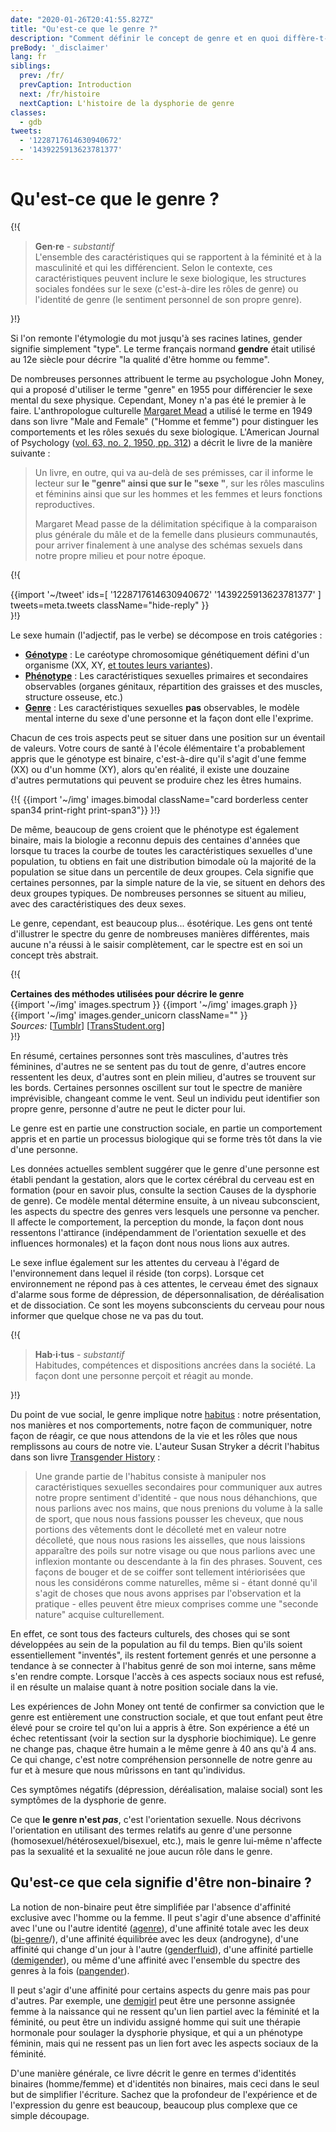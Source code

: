 ```yaml
---
date: "2020-01-26T20:41:55.827Z"
title: "Qu'est-ce que le genre ?"
description: "Comment définir le concept de genre et en quoi diffère-t-il du sexe ?"
preBody: '_disclaimer'
lang: fr
siblings:
  prev: /fr/
  prevCaption: Introduction
  next: /fr/histoire
  nextCaption: L'histoire de la dysphorie de genre
classes:
  - gdb
tweets:
  - '1228717614630940672'
  - '1439225913623781377'
---
```


# Qu'est-ce que le genre ?

{!{
<div class="gutter">
  <blockquote>
    <strong>Gen·re</strong> - <em>substantif</em><br>
    L'ensemble des caractéristiques qui se rapportent à la féminité et à la masculinité et qui les différencient. Selon le contexte, ces caractéristiques peuvent inclure le sexe biologique, les structures sociales fondées sur le sexe (c'est-à-dire les rôles de genre) ou l'identité de genre (le sentiment personnel de son propre genre).
  </blockquote>
</div>
}!}

Si l'on remonte l'étymologie du mot jusqu'à ses racines latines, gender signifie simplement "type". Le terme français normand **gendre** était utilisé au 12e siècle pour décrire "la qualité d'être homme ou femme".

De nombreuses personnes attribuent le terme au psychologue John Money, qui a proposé d'utiliser le terme "genre" en 1955 pour différencier le sexe mental du sexe physique. Cependant, Money n'a pas été le premier à le faire. L'anthropologue culturelle [Margaret Mead](https://fr.wikipedia.org/wiki/Margaret_Mead) a utilisé le terme en 1949 dans son livre "Male and Female" ("Homme et femme") pour distinguer les comportements et les rôles sexués du sexe biologique. L'American Journal of Psychology ([vol. 63, no. 2, 1950, pp. 312](https://www.jstor.org/stable/1418948)) a décrit le livre de la manière suivante :

> Un livre, en outre, qui va au-delà de ses prémisses, car il informe le lecteur sur **le "genre" ainsi que sur le "sexe "**, sur les rôles masculins et féminins ainsi que sur les hommes et les femmes et leurs fonctions reproductives.
>
> Margaret Mead passe de la délimitation spécifique à la comparaison plus générale du mâle et de la femelle dans plusieurs communautés, pour arriver finalement à une analyse des schémas sexuels dans notre propre milieu et pour notre époque.

{!{
<div class="gutter">
  {{import '~/tweet' ids=[
    '1228717614630940672'
    '1439225913623781377'
  ] tweets=meta.tweets className="hide-reply" }}
</div>
}!}

Le sexe humain (l'adjectif, pas le verbe) se décompose en trois catégories :

- **[Génotype](https://fr.wikipedia.org/wiki/G%C3%A9notype)** : Le caréotype chromosomique génétiquement défini d'un organisme (XX, XY, [et toutes leurs variantes](https://twitter.com/sciencevet2/status/1035250518870900737?lang=en)).
- **[Phénotype](https://fr.wikipedia.org/wiki/Ph%C3%A9notype)** : Les caractéristiques sexuelles primaires et secondaires observables (organes génitaux, répartition des graisses et des muscles, structure osseuse, etc.)
- **[Genre](https://fr.wikipedia.org/wiki/Genre_(sciences_sociales))** : Les caractéristiques sexuelles **pas** observables, le modèle mental interne du sexe d'une personne et la façon dont elle l'exprime.

Chacun de ces trois aspects peut se situer dans une position sur un éventail de valeurs. Votre cours de santé à l'école élémentaire t'a probablement appris que le génotype est binaire, c'est-à-dire qu'il s'agit d'une femme (XX) ou d'un homme (XY), alors qu'en réalité, il existe une douzaine d'autres permutations qui peuvent se produire chez les êtres humains.

{!{ {{import '~/img' images.bimodal className="card borderless center span34 print-right print-span3"}} }!}

De même, beaucoup de gens croient que le phénotype est également binaire, mais la biologie a reconnu depuis des centaines d'années que lorsque tu traces la courbe de toutes les caractéristiques sexuelles d'une population, tu obtiens en fait une distribution bimodale où la majorité de la population se situe dans un percentile de deux groupes. Cela signifie que certaines personnes, par la simple nature de la vie, se situent en dehors des deux groupes typiques. De nombreuses personnes se situent au milieu, avec des caractéristiques des deux sexes.

Le genre, cependant, est beaucoup plus... ésotérique. Les gens ont tenté d'illustrer le spectre du genre de nombreuses manières différentes, mais aucune n'a réussi à le saisir complètement, car le spectre est en soi un concept très abstrait.

{!{
<div class="">
  <div class="card">
    <div class="card-header"><strong>Certaines des méthodes utilisées pour décrire le genre</strong></div>
    <div class="card-body flex flex-row">
      {{import '~/img' images.spectrum }}
      {{import '~/img' images.graph }}
      {{import '~/img' images.gender_unicorn className="" }}
    </div>
    <div class="card-body">
      <em>Sources:</em>
      [<a href="https://bahamutzero.tumblr.com/post/56838411871/gender-a-visual-guide-when-most-people-think-of">Tumblr</a>]
      [<a href="http://www.transstudent.org/gender">TransStudent.org</a>]
    </div>
  </div>
</div>
}!}

En résumé, certaines personnes sont très masculines, d'autres très féminines, d'autres ne se sentent pas du tout de genre, d'autres encore ressentent les deux, d'autres sont en plein milieu, d'autres se trouvent sur les bords. Certaines personnes oscillent sur tout le spectre de manière imprévisible, changeant comme le vent. Seul un individu peut identifier son propre genre, personne d'autre ne peut le dicter pour lui.

Le genre est en partie une construction sociale, en partie un comportement appris et en partie un processus biologique qui se forme très tôt dans la vie d'une personne.

Les données actuelles semblent suggérer que le genre d'une personne est établi pendant la gestation, alors que le cortex cérébral du cerveau est en formation (pour en savoir plus, consulte la section Causes de la dysphorie de genre). Ce modèle mental détermine ensuite, à un niveau subconscient, les aspects du spectre des genres vers lesquels une personne va pencher. Il affecte le comportement, la perception du monde, la façon dont nous ressentons l'attirance (indépendamment de l'orientation sexuelle et des influences hormonales) et la façon dont nous nous lions aux autres.

Le sexe influe également sur les attentes du cerveau à l'égard de l'environnement dans lequel il réside (ton corps). Lorsque cet environnement ne répond pas à ces attentes, le cerveau émet des signaux d'alarme sous forme de dépression, de dépersonnalisation, de déréalisation et de dissociation. Ce sont les moyens subconscients du cerveau pour nous informer que quelque chose ne va pas du tout.

{!{
<div class="gutter"><blockquote>
  <strong>Hab·i·tus</strong> - <em>substantif</em><br>
  Habitudes, compétences et dispositions ancrées dans la société. La façon dont une personne perçoit et réagit au monde.
</blockquote></div>
}!}

Du point de vue social, le genre implique notre [habitus](https://fr.wikipedia.org/wiki/Habitus_(sociologie)) : notre présentation, nos manières et nos comportements, notre façon de communiquer, notre façon de réagir, ce que nous attendons de la vie et les rôles que nous remplissons au cours de notre vie. L'auteur Susan Stryker a décrit l'habitus dans son livre [Transgender History](https://smile.amazon.com/Transgender-History-second-Todays-Revolution/dp/158005689X) :

> Une grande partie de l'habitus consiste à manipuler nos caractéristiques sexuelles secondaires pour communiquer aux autres notre propre sentiment d'identité - que nous nous déhanchions, que nous parlions avec nos mains, que nous prenions du volume à la salle de sport, que nous nous fassions pousser les cheveux, que nous portions des vêtements dont le décolleté met en valeur notre décolleté, que nous nous rasions les aisselles, que nous laissions apparaître des poils sur notre visage ou que nous parlions avec une inflexion montante ou descendante à la fin des phrases. Souvent, ces façons de bouger et de se coiffer sont tellement intériorisées que nous les considérons comme naturelles, même si - étant donné qu'il s'agit de choses que nous avons apprises par l'observation et la pratique - elles peuvent être mieux comprises comme une "seconde nature" acquise culturellement.

En effet, ce sont tous des facteurs culturels, des choses qui se sont développées au sein de la population au fil du temps. Bien qu'ils soient essentiellement "inventés", ils restent fortement genrés et une personne a tendance à se connecter à l'habitus genré de son moi interne, sans même s'en rendre compte. Lorsque l'accès à ces aspects sociaux nous est refusé, il en résulte un malaise quant à notre position sociale dans la vie.

Les expériences de John Money ont tenté de confirmer sa conviction que le genre est entièrement une construction sociale, et que tout enfant peut être élevé pour se croire tel qu'on lui a appris à être. Son expérience a été un échec retentissant (voir la section sur la dysphorie biochimique). Le genre ne change pas, chaque être humain a le même genre à 40 ans qu'à 4 ans. Ce qui change, c'est notre compréhension personnelle de notre genre au fur et à mesure que nous mûrissons en tant qu'individus.

Ces symptômes négatifs (dépression, déréalisation, malaise social) sont les symptômes de la dysphorie de genre.

Ce que **le genre n'est *pas***, c'est l'orientation sexuelle. Nous décrivons l'orientation en utilisant des termes relatifs au genre d'une personne (homosexuel/hétérosexuel/bisexuel, etc.), mais le genre lui-même n'affecte pas la sexualité et la sexualité ne joue aucun rôle dans le genre.

## Qu'est-ce que cela signifie d'être non-binaire ?

La notion de non-binaire peut être simplifiée par l'absence d'affinité exclusive avec l'homme ou la femme. Il peut s'agir d'une absence d'affinité avec l'une ou l'autre identité ([agenre](https://gender.wikia.org/wiki/Agender)), d'une affinité totale avec les deux ([bi-genre](https://gender.wikia.org/wiki/Bigender)/), d'une affinité équilibrée avec les deux (androgyne), d'une affinité qui change d'un jour à l'autre ([genderfluid](https://gender.wikia.org/wiki/Genderfluid)), d'une affinité partielle ([demigender](https://gender.wikia.org/wiki/Demigender)), ou même d'une affinité avec l'ensemble du spectre des genres à la fois ([pangender](https://gender.wikia.org/wiki/Pangender)).

Il peut s'agir d'une affinité pour certains aspects du genre mais pas pour d'autres. Par exemple, une [demigirl](https://gender.wikia.org/wiki/Demigirl) peut être une personne assignée femme à la naissance qui ne ressent qu'un lien partiel avec la féminité et la féminité, ou peut être un individu assigné homme qui suit une thérapie hormonale pour soulager la dysphorie physique, et qui a un phénotype féminin, mais qui ne ressent pas un lien fort avec les aspects sociaux de la féminité.

D'une manière générale, ce livre décrit le genre en termes d'identités binaires (homme/femme) et d'identités non binaires, mais ceci dans le seul but de simplifier l'écriture. Sachez que la profondeur de l'expérience et de l'expression du genre est beaucoup, beaucoup plus complexe que ce simple découpage.

